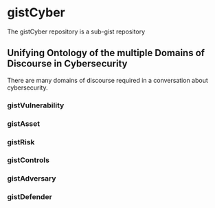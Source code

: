 # gistCyber
The gistCyber repository is a sub-gist repository

## Unifying Ontology of the multiple Domains of Discourse in Cybersecurity
There are many domains of discourse required in a conversation about cybersecurity.

### gistVulnerability

### gistAsset

### gistRisk

### gistControls

### gistAdversary

### gistDefender
